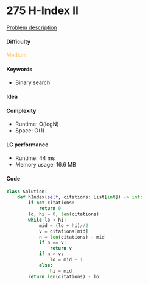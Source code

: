 275 H-Index II
=======================
[Problem description](https://leetcode.com/problems/h-index-ii/)

#### Difficulty
<span style="color:#FABC60">Medium</span>

#### Keywords
- Binary search

#### Idea

#### Complexity
- Runtime: O(logN)
- Space: O(1) 
  
#### LC performance
- Runtime: 44 ms
- Memory usage: 16.6 MB

#### Code
```python
class Solution:
    def hIndex(self, citations: List[int]) -> int:
        if not citations:
            return 0
        lo, hi = 0, len(citations)
        while lo < hi:
            mid = (lo + hi)//2
            v = citations[mid]
            n = len(citations) - mid
            if n == v:
                return v
            if n > v:
                lo = mid + 1
            else:
                hi = mid
        return len(citations) - lo
```
